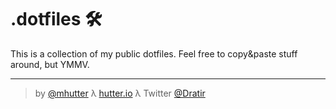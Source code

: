 # .dotfiles 🛠️

This is a collection of my public dotfiles. Feel free to copy&paste stuff
around, but YMMV.

---
> by [@mhutter](https://github.com/mhutter)
> λ [hutter.io](https://hutter.io/)
> λ Twitter [@Dratir](https://twitter.com/Dratir)

